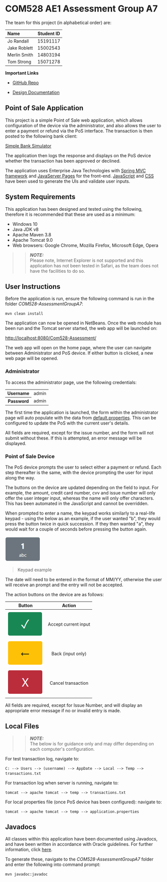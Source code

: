 # COM528 AE1 Assessment Group A7

The team for this project (in alphabetical order) are:

| Name         | Student ID    | 
| :------------- | :----------: | 
| Jo Randall | 15191117  | 
| Jake Roblett  | 15002543 |
| Merlin Smith | 14803194 |
| Tom Strong | 15071278 |

**Important Links**

- [GitHub Repo](https://github.com/TomStrong/Com528-Assessment)

- [Design Documentation](https://github.com/TomStrong/Com528-Assessment/blob/main/docs/documentation.md)

## Point of Sale Application

This project is a simple Point of Sale web application, which allows configuration of the device via the administrator, and also allows the user to enter a payment or refund via the PoS interface. The transaction is then posted to the following bank client:

[Simple Bank Simulator](http://com528bank.ukwest.cloudapp.azure.com:8080/home)

The application then logs the response and displays on the PoS device whether the transaction has been approved or declined.

The application uses Enterprise Java Technologies with [Spring MVC framework](https://docs.spring.io/spring-framework/docs/3.2.x/spring-framework-reference/html/mvc.html) and [JavaServer Pages](https://www.oracle.com/java/technologies/jspt.html) for the front-end. [JavaScript](https://developer.mozilla.org/en-US/docs/Web/JavaScript) and [CSS](https://developer.mozilla.org/en-US/docs/Web/CSS) have been used to generate the UIs and validate user inputs. 

## System Requirements

This application has been designed and tested using the following, therefore it is recommended that these are used as a minimum:

- Windows 10 
- Java JDK v8
- Apache Maven 3.8
- Apache Tomcat 9.0
- Web browsers: Google Chrome, Mozilla Firefox, Microsoft Edge, Opera

>>**_NOTE:_**  
Please note, Internet Explorer is not supported and this application has not been tested in Safari, as the team does not have the facilities to do so.

## User Instructions

Before the application is run, ensure the following command is run in the folder *COM528-AssessmentGroupA7*:

```
mvn clean install
```

The application can now be opened in NetBeans. Once the web module has been run and the Tomcat server started, the web app will be launched on: 

[http://localhost:8080/Com528-Assessment/](http://localhost:8080/Com528-Assessment/)

The web app will open on the home page, where the user can navigate between Administrator and PoS device. If either button is clicked, a new web page will be opened.

### **Administrator**

To access the administrator page, use the following credentials:

<table>
  <tr>
    <th>Username</th>
    <td>admin</td>
  </tr>
  <tr>
    <th>Password</th>
    <td>admin</td>
  </tr>
</table>

The first time the application is launched, the form within the administrator page will auto populate with the data from [default.properties](https://github.com/TomStrong/Com528-Assessment/blob/main/COM528-AssessmentGroupA7/web/src/main/resources/default.properties). This can be configured to update the PoS with the current user's details.

All fields are required, except for the issue number, and the form will not submit without these. If this is attempted, an error message will be displayed.

### **Point of Sale Device**

The PoS device prompts the user to select either a payment or refund. Each step thereafter is the same, with the device prompting the user for input along the way.

The buttons on the device are updated depending on the field to input. For example, the amount, credit card number, cvv and issue number will only offer the user integer input, whereas the name will only offer characters. This has been automated in the JavaScript and cannot be overridden.

When prompted to enter a name, the keypad works similarly to a real-life keypad - using the below as an example, if the user wanted "b", they would press the button twice in quick succession. If they then wanted "a", they would wait for a couple of seconds before pressing the button again.

![Keypad Example](docs/images/keypadExample.PNG)
>Keypad example

The date will need to be entered in the format of MM/YY, otherwise the user will receive an prompt and the entry will not be accepted.

The action buttons on the device are as follows:

| Button        | Action    | 
| :-------------: | :----------: | 
| ![Accept Button](docs/images/acceptButton.PNG) | Accept current input | 
| ![Back Button](docs/images/backButton.PNG)   | Back (input only) |
| ![Cancel Button](docs/images/cancelButton.PNG)  | Cancel transaction |

All fields are required, except for Issue Number, and will display an appropriate error message if no or invalid entry is made.

## Local Files

>>**_NOTE:_**  
The below is for guidance only and may differ depending on each computer's configuration.

For test transaction log, navigate to:

```
C: --> Users --> (username) --> AppDate --> Local --> Temp --> transactions.txt
```

For transaction log when server is running, navigate to: 

```
tomcat --> apache tomcat --> temp --> transactions.txt
```

For local properties file (once PoS device has been configured): navigate to: 

```
tomcat --> apache tomcat --> temp --> application.properties
```

## Javadocs

All classes within this application have been documented using Javadocs, and have been written in accordance with Oracle guidelines. For further information, click [here](https://www.oracle.com/uk/technical-resources/articles/java/javadoc-tool.html).

To generate these, navigate to the *COM528-AssessmentGroupA7* folder and enter the following into command prompt:

```
mvn javadoc:javadoc
```

